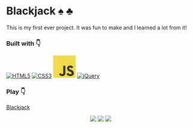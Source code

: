 # Blackjack :spades: :clubs:

This is my first ever project. It was fun to make and I learned a lot from it!

### Built with :point_down:
<p align="left">
<!-- HTML5 -->
<a href="https://developer.mozilla.org/en-US/docs/Web/HTML/"><img src="https://raw.githubusercontent.com/danielcranney/readme-generator/main/public/icons/skills/html5-colored.svg" alt="HTML5" width="60" height="60" /></a>
<!-- CSS3 -->
<a href="https://developer.mozilla.org/en-US/docs/Web/CSS/"><img src="https://raw.githubusercontent.com/danielcranney/readme-generator/main/public/icons/skills/css3-colored.svg" alt="CSS3" width="60" height="60" /></a>
<!-- JavaScript -->
<a href="https://developer.mozilla.org/en-US/docs/Web/JavaScript/"><img src="https://raw.githubusercontent.com/github/explore/80688e429a7d4ef2fca1e82350fe8e3517d3494d/topics/javascript/javascript.png" alt="JavaScript" width="60" height="60" /></a>
<!-- jQuery -->
<a href="https://jquery.com/"><img src="https://raw.githubusercontent.com/danielcranney/readme-generator/main/public/icons/skills/jquery-colored.svg" alt="jQuery" width="60" height="60" /></a></p>

### Play :point_down:

<a href="https://alastair-fletcher.github.io/blackjack.github.io/">Blackjack</a>

<p align="center">
<img src="https://user-images.githubusercontent.com/72270481/185140936-be228f1a-a159-4dd1-8c64-cdefb24e0a79.png" width="500" />
<img src="https://user-images.githubusercontent.com/72270481/185140984-0525a4d2-446f-436f-9a14-6de4869c3b0c.png" width="500" />
<img src="https://user-images.githubusercontent.com/72270481/185141000-56a1f106-4d02-4c38-8399-7115de32470c.png" width="500" />
</p>

